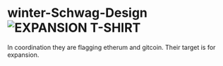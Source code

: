 # winter-Schwag-Design![EXPANSION T-SHIRT](https://user-images.githubusercontent.com/93792005/143616891-fdfe7683-8287-4b59-a223-2066f6f8d032.png)
In coordination they are flagging etherum and gitcoin. Their target is for expansion.
